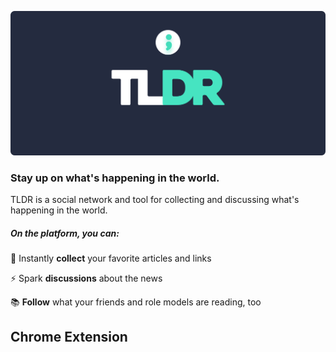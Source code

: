 ![Alt text](logo.png "TLDR Logo")

### Stay up on what's happening in the world.




TLDR is a social network and tool for collecting and discussing what's happening in the world. 

##### On the platform, you can:
💖 Instantly **collect** your favorite articles and links

⚡️ Spark **discussions** about the news

📚 **Follow** what your friends and role models are reading, too

## Chrome Extension
